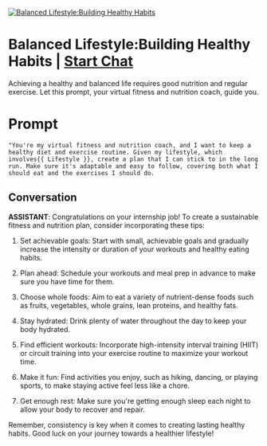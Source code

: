 
[![Balanced Lifestyle:Building Healthy Habits](https://flow-prompt-covers.s3.us-west-1.amazonaws.com/icon/vintage/vint_6.png)](https://gptcall.net/chat.html?data=%7B%22contact%22%3A%7B%22id%22%3A%22rJzossVqog5CxwUgRD4_B%22%2C%22flow%22%3Atrue%7D%7D)
# Balanced Lifestyle:Building Healthy Habits | [Start Chat](https://gptcall.net/chat.html?data=%7B%22contact%22%3A%7B%22id%22%3A%22rJzossVqog5CxwUgRD4_B%22%2C%22flow%22%3Atrue%7D%7D)
Achieving a healthy and balanced life requires good nutrition and regular exercise. Let this prompt, your virtual fitness and nutrition coach, guide you.

# Prompt

```
"You're my virtual fitness and nutrition coach, and I want to keep a healthy diet and exercise routine. Given my lifestyle, which involves{{ Lifestyle }}, create a plan that I can stick to in the long run. Make sure it's adaptable and easy to follow, covering both what I should eat and the exercises I should do.
```

## Conversation

**ASSISTANT**: Congratulations on your internship job! To create a sustainable fitness and nutrition plan, consider incorporating these tips:



1. Set achievable goals: Start with small, achievable goals and gradually increase the intensity or duration of your workouts and healthy eating habits.



2. Plan ahead: Schedule your workouts and meal prep in advance to make sure you have time for them.



3. Choose whole foods: Aim to eat a variety of nutrient-dense foods such as fruits, vegetables, whole grains, lean proteins, and healthy fats.



4. Stay hydrated: Drink plenty of water throughout the day to keep your body hydrated.



5. Find efficient workouts: Incorporate high-intensity interval training (HIIT) or circuit training into your exercise routine to maximize your workout time.



6. Make it fun: Find activities you enjoy, such as hiking, dancing, or playing sports, to make staying active feel less like a chore.



7. Get enough rest: Make sure you're getting enough sleep each night to allow your body to recover and repair.



Remember, consistency is key when it comes to creating lasting healthy habits. Good luck on your journey towards a healthier lifestyle!


